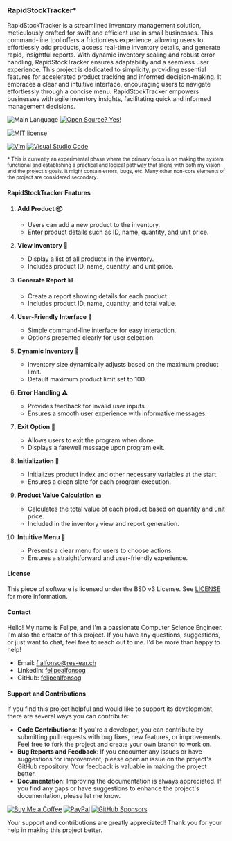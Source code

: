 ### RapidStockTracker*

RapidStockTracker is a streamlined inventory management solution, meticulously crafted for swift and efficient use in small businesses. This command-line tool offers a frictionless experience, allowing users to effortlessly add products, access real-time inventory details, and generate rapid, insightful reports. With dynamic inventory scaling and robust error handling, RapidStockTracker ensures adaptability and a seamless user experience. This project is dedicated to simplicity, providing essential features for accelerated product tracking and informed decision-making. It embraces a clear and intuitive interface, encouraging users to navigate effortlessly through a concise menu. RapidStockTracker empowers businesses with agile inventory insights, facilitating quick and informed management decisions.
<!-- 
![Version](https://img.shields.io/github/release/felipealfonsog/RapidStockTracker.svg?style=flat&color=blue)
-->
![Main Language](https://img.shields.io/github/languages/top/felipealfonsog/RapidStockTracker.svg?style=flat&color=blue)
[![Open Source? Yes!](https://badgen.net/badge/Open%20Source%20%3F/Yes%21/blue?icon=github)](https://github.com/Naereen/badges/)

[![MIT license](https://img.shields.io/badge/License-MIT-blue.svg)](https://lbesson.mit-license.org/)
<!--
[![GPL license](https://img.shields.io/badge/License-GPL-blue.svg)](http://perso.crans.org/besson/LICENSE.html)
-->

[![Vim](https://img.shields.io/badge/--019733?logo=vim)](https://www.vim.org/)
[![Visual Studio Code](https://img.shields.io/badge/--007ACC?logo=visual%20studio%20code&logoColor=ffffff)](https://code.visualstudio.com/)

<sub>* This is currently an experimental phase where the primary focus is on making the system functional and establishing a practical and logical pathway that aligns with both my vision and the project's goals. It might contain errors, bugs, etc. Many other non-core elements of the project are considered secondary.</sub>

#### RapidStockTracker Features

1. **Add Product 📦**
   - Users can add a new product to the inventory.
   - Enter product details such as ID, name, quantity, and unit price.

2. **View Inventory 👀**
   - Display a list of all products in the inventory.
   - Includes product ID, name, quantity, and unit price.

3. **Generate Report 📊**
   - Create a report showing details for each product.
   - Includes product ID, name, quantity, and total value.

4. **User-Friendly Interface 🤖**
   - Simple command-line interface for easy interaction.
   - Options presented clearly for user selection.

5. **Dynamic Inventory 🔄**
   - Inventory size dynamically adjusts based on the maximum product limit.
   - Default maximum product limit set to 100.

6. **Error Handling ⚠️**
   - Provides feedback for invalid user inputs.
   - Ensures a smooth user experience with informative messages.

7. **Exit Option 🚪**
   - Allows users to exit the program when done.
   - Displays a farewell message upon program exit.

8. **Initialization 🚀**
   - Initializes product index and other necessary variables at the start.
   - Ensures a clean slate for each program execution.

9. **Product Value Calculation 💵**
   - Calculates the total value of each product based on quantity and unit price.
   - Included in the inventory view and report generation.

10. **Intuitive Menu 📜**
    - Presents a clear menu for users to choose actions.
    - Ensures a straightforward and user-friendly experience.


#### License

This piece of software is licensed under the BSD v3 License. See [LICENSE](LICENSE) for more information.

#### Contact

Hello! My name is Felipe, and I'm a passionate Computer Science Engineer. I'm also the creator of this project. If you have any questions, suggestions, or just want to chat, feel free to reach out to me. I'd be more than happy to help!

- Email: f.alfonso@res-ear.ch
- LinkedIn: [felipealfonsog](https://www.linkedin.com/in/felipealfonsog/)
- GitHub: [felipealfonsog](https://github.com/felipealfonsog)

#### Support and Contributions

If you find this project helpful and would like to support its development, there are several ways you can contribute:

- **Code Contributions**: If you're a developer, you can contribute by submitting pull requests with bug fixes, new features, or improvements. Feel free to fork the project and create your own branch to work on.
- **Bug Reports and Feedback**: If you encounter any issues or have suggestions for improvement, please open an issue on the project's GitHub repository. Your feedback is valuable in making the project better.
- **Documentation**: Improving the documentation is always appreciated. If you find any gaps or have suggestions to enhance the project's documentation, please let me know.

[![Buy Me a Coffee](https://img.shields.io/badge/Buy%20Me%20a%20Coffee-%E2%98%95-FFDD00?style=flat-square&logo=buy-me-a-coffee&logoColor=black)](https://www.buymeacoffee.com/felipealfonsog)
[![PayPal](https://img.shields.io/badge/Donate%20with-PayPal-00457C?style=flat-square&logo=paypal&logoColor=white)](https://www.paypal.com/felipealfonsog)
[![GitHub Sponsors](https://img.shields.io/badge/Sponsor%20me%20on-GitHub-%23EA4AAA?style=flat-square&logo=github-sponsors&logoColor=white)](https://github.com/sponsors/felipealfonsog)

Your support and contributions are greatly appreciated! Thank you for your help in making this project better.
